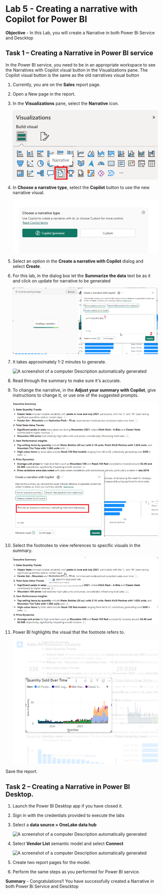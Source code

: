 # Lab 5 - Creating a narrative with Copilot for Power BI

**Objective** - In this Lab, you will create a Narrative in both Power Bi Service and Descktop

## Task 1 – Creating a Narrative in Power BI service

In the Power BI service, you need to be in an appropriate workspace to
see the Narratives with Copilot visual button in the Visualizations
pane. The Copilot visual button is the same as the old narratives visual
button


1. Currently, you are on the **Sales** report page.

2.  Open a New page in the report.

3.  In the **Visualizations** pane, select the **Narrative** icon.

    ![](./media/media5/image3.png)

4.  In **Choose a narrative type**, select the **Copilot** button to use
    the new narrative visual.

    ![](./media/media5/image4.png)

5.  Select an option in the **Create a narrative with Copilot** dialog
    and select **Create**.

6.  For this lab, in the dialog box let the **Summarize the data** text
    be as it and click on update for narrative to be generated

    ![](./media/media5/image5.png)

7.  It takes approximately 1-2 minutes to generate.

    ![A screenshot of a computer Description automatically
generated](./media/media5/image6.png)

8.  Read through the summary to make sure it's accurate.

9.  To change the narrative, in the **Adjust your summary with
    Copilot**, give instructions to change it, or use one of the
    suggested prompts.

    ![](./media/media5/image7.png)

10. Select the footnotes to view references to specific visuals in the
    summary.

    ![](./media/media5/image8.png)

11. Power BI highlights the visual that the footnote refers to.

    ![](./media/media5/image9.png)



Save the report.

## Task 2 – Creating a Narrative in Power BI Desktop.

1.  Launch the Power BI Desktop app if you have closed it.

2.  Sign in with the credentials provided to execute the labs

3.  Select a **data source \> OneLake data hub**

    ![A screenshot of a computer Description automatically
generated](./media/media5/image10.png)

4.  Select **Vendor List** semantic model and select **Connect**

    ![A screenshot of a computer Description automatically
generated](./media/media5/image11.png)

5.  Create two report pages for the model.

6.  Perform the same steps as you performed for Power BI service.


**Summary** - Congratulations!! You have successfully created a Narrative in both Power Bi Service and Descktop